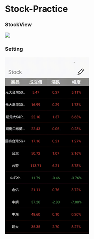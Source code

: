 # Stock-Practice

### StockView
![](https://github.com/s00001sam/Stock-Practice/blob/master/gifs/stock1.gif)

### Setting
![](https://github.com/s00001sam/Stock-Practice/blob/master/gifs/stock2.gif)
